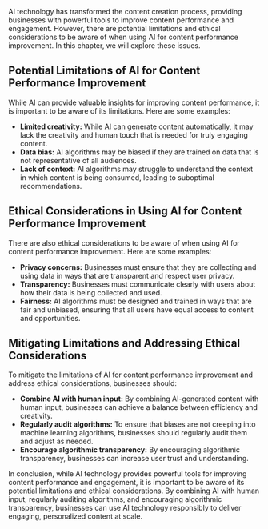 

AI technology has transformed the content creation process, providing businesses with powerful tools to improve content performance and engagement. However, there are potential limitations and ethical considerations to be aware of when using AI for content performance improvement. In this chapter, we will explore these issues.

Potential Limitations of AI for Content Performance Improvement
---------------------------------------------------------------

While AI can provide valuable insights for improving content performance, it is important to be aware of its limitations. Here are some examples:

* **Limited creativity:** While AI can generate content automatically, it may lack the creativity and human touch that is needed for truly engaging content.
* **Data bias:** AI algorithms may be biased if they are trained on data that is not representative of all audiences.
* **Lack of context:** AI algorithms may struggle to understand the context in which content is being consumed, leading to suboptimal recommendations.

Ethical Considerations in Using AI for Content Performance Improvement
----------------------------------------------------------------------

There are also ethical considerations to be aware of when using AI for content performance improvement. Here are some examples:

* **Privacy concerns:** Businesses must ensure that they are collecting and using data in ways that are transparent and respect user privacy.
* **Transparency:** Businesses must communicate clearly with users about how their data is being collected and used.
* **Fairness:** AI algorithms must be designed and trained in ways that are fair and unbiased, ensuring that all users have equal access to content and opportunities.

Mitigating Limitations and Addressing Ethical Considerations
------------------------------------------------------------

To mitigate the limitations of AI for content performance improvement and address ethical considerations, businesses should:

* **Combine AI with human input:** By combining AI-generated content with human input, businesses can achieve a balance between efficiency and creativity.
* **Regularly audit algorithms:** To ensure that biases are not creeping into machine learning algorithms, businesses should regularly audit them and adjust as needed.
* **Encourage algorithmic transparency:** By encouraging algorithmic transparency, businesses can increase user trust and understanding.

In conclusion, while AI technology provides powerful tools for improving content performance and engagement, it is important to be aware of its potential limitations and ethical considerations. By combining AI with human input, regularly auditing algorithms, and encouraging algorithmic transparency, businesses can use AI technology responsibly to deliver engaging, personalized content at scale.


